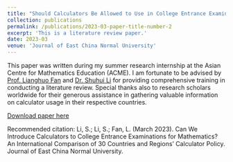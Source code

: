 ```yaml
---
title: "Should Calculators Be Allowed to Use in College Entrance Examinations in Mathematics: An International Comparison of 30 Countries and Regions’ Calculator Use Policies and Practices in College Entrance Examinations (in Chinese)"
collection: publications
permalink: /publications/2023-03-paper-title-number-2
excerpt: 'This is a literature review paper.'
date: 2023-03
venue: 'Journal of East China Normal University'
---
```



This paper was written during my summer research internship at the Asian Centre for Mathematics Education (ACME). I am fortunate to be advised by [Prof. Lianghuo Fan](https://www.southampton.ac.uk/people/5x7swf/emeritus-professor-lianghuo-fan) and [Dr. Shuhui Li](https://math.ecnu.edu.cn/~shli/intro_c.html?language=2&id=234) for providing comprehensive training in conducting a literature review. Special thanks also to research scholars worldwide for their generous assistance in gathering valuable information on calculator usage in their respective countries.

[Download paper here](http://itisirene.github.io/files/paper2.pdf)

Recommended citation: Li, S.; Li, S.; Fan, L. (March 2023). Can We Introduce Calculators to College Entrance Examinations for
Mathematics? An International Comparison of 30 Countries and Regions’ Calculator Policy. Journal of East
China Normal University.
